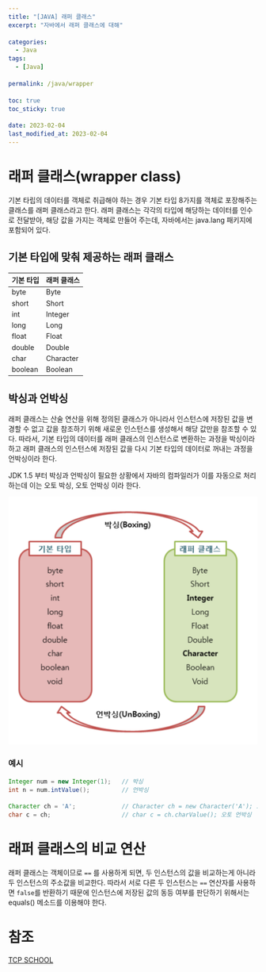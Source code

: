 ```yaml
---
title: "[JAVA] 래퍼 클래스"
excerpt: "자바에서 래퍼 클래스에 대해"

categories:
  - Java
tags:
  - [Java]

permalink: /java/wrapper

toc: true
toc_sticky: true

date: 2023-02-04
last_modified_at: 2023-02-04
---
```


# 래퍼 클래스(wrapper class)

기본 타립의 데이터를 객체로 취급해야 하는 경우 기본 타입 8가지를 객체로 포장해주는 클래스를 래퍼 클래스라고 한다. 래퍼 클래스는 각각의 타입에 해당하는 데이터를 인수로 전달받아, 해당 값을 가지는 객체로 만들어 주는데, 자바에서는 java.lang 패키지에 포함되어 있다.

## 기본 타입에 맞춰 제공하는 래퍼 클래스

|기본 타입|래퍼 클래스|
|---|---|
|byte|Byte|
|short|Short|
|int|Integer|
|long|Long|
|float|Float|
|double|Double|
|char|Character|
|boolean|Boolean|

## 박싱과 언박싱

래퍼 클래스는 산술 연산을 위해 정의된 클래스가 아니라서 인스턴스에 저장된 값을 변경할 수 없고 값을 참조하기 위해 새로운 인스턴스를 생성해서 해당 값만을 참조할 수 있다.
따라서, 기본 타입의 데이터를 래퍼 클래스의 인스턴스로 변환하는 과정을 박싱이라 하고 래퍼 클래스의 인스턴스에 저장된 값을 다시 기본 타입의 데이터로 꺼내는 과정을 언박싱이라 한다.

JDK 1.5 부터 박싱과 언박싱이 필요한 상황에서 자바의 컴파일러가 이를 자동으로 처리하는데 이는 오토 박싱, 오토 언박싱 이라 한다.

![Alt text](../../assets/images/posts_img/Java/2023-02-04.png)

### 예시

```java
Integer num = new Integer(1);   // 박싱
int n = num.intValue();         // 언박싱

Character ch = 'A';             // Character ch = new Character('A'); 오토 박싱
char c = ch;                    // char c = ch.charValue(); 오토 언박싱
```

# 래퍼 클래스의 비교 연산

래퍼 클래스는 객체이므로 `==` 를 사용하게 되면, 두 인스턴스의 값을 비교하는게 아니라 두 인스턴스의 주소값을 비교한다. 따라서 서로 다른 두 인스턴스는 `==` 연산자를 사용하면 `false`를 반환하기 때문에 인스턴스에 저장된 값의 동등 여부를 판단하기 위해서는 equals() 메소드를 이용해야 한다.


# 참조

[TCP SCHOOL](http://www.tcpschool.com/java/java_api_wrapper)


